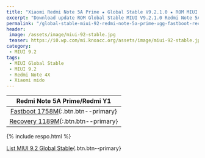 ```yaml
---
title: "Xiaomi Redmi Note 5A Prime ★ Global Stable V9.2.1.0 ★ ROM MIUI 9.2"
excerpt: "Download update ROM Global Stable MIUI V9.2.1.0 Redmi Note 5A Prime/Redmi Y1 (ugg). Recovery ROM (updater/.zip) Fastboot ROM (firmware/.tgz)"
permalink: "/global-stable-miui-92-redmi-note-5a-prime-ugg-fastboot-recovery"
header:
 image: /assets/image/miui-92-stable.jpg
 teaser: https://i0.wp.com/mi.knoacc.org/assets/image/miui-92-stable.jpg?resize=420,210
category:
 - MIUI 9.2
tags:
 - MIUI Global Stable
 - MIUI 9.2
 - Redmi Note 4X
 - Xiaomi mido
---
```


| Redmi Note 5A Prime/Redmi Y1 |
|:------:|
| [Fastboot 1758M](bigota?ver=V9.2.1.0.NDKMIEK&type=ugg_global_images&size=1758M&name=20180102.0000.00_7.1_global_8b5e283c72.tgz){:.btn.btn--primary} |
| [Recovery 1189M](bigota?ver=V9.2.1.0.NDKMIEK&type=miui_HMNote5AGlobal&size=1189M&name=225dc6f032_7.1.zip){:.btn.btn--primary} |

{% include respo.html %}

[List MIUI 9.2 Global Stable](https://mi.knoacc.org/update-rom-miui-92-global-stable-full-changelog){.btn.btn--primary}
